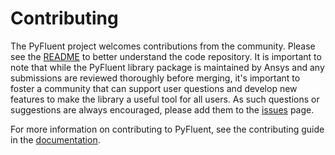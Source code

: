 # Contributing

The PyFluent project welcomes contributions from the community. Please see the
[README](https://github.com/pyansys/pyfluent/blob/main/README.rst) to better
understand the code repository. It is important to note that while the PyFluent
library package is maintained by Ansys and any submissions are reviewed
thoroughly before merging, it's important to foster a community that can support
user questions and develop new features to make the library a useful tool for
all users. As such questions or suggestions are always encouraged, please add
them to the [issues](https://github.com/pyansys/pyfluent/issues) page.

For more information on contributing to PyFluent, see the contributing guide in
the [documentation](https://fluent.docs.pyansys.com).
